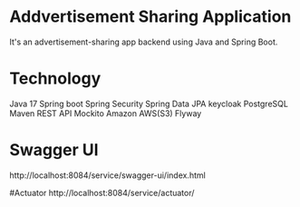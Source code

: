 # Addvertisement Sharing Application
It's an advertisement-sharing app backend using Java and Spring Boot. 

# Technology
Java 17
Spring boot
Spring Security
Spring Data JPA
keycloak
PostgreSQL
Maven
REST API
Mockito 
Amazon AWS(S3)
Flyway

# Swagger UI
http://localhost:8084/service/swagger-ui/index.html

#Actuator
http://localhost:8084/service/actuator/
